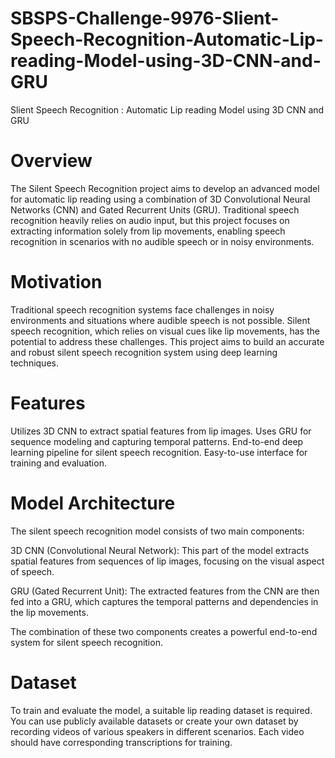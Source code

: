 # SBSPS-Challenge-9976-Slient-Speech-Recognition-Automatic-Lip-reading-Model-using-3D-CNN-and-GRU
Slient Speech Recognition : Automatic Lip reading Model using 3D CNN and GRU
# Overview
The Silent Speech Recognition project aims to develop an advanced model for automatic lip reading using a combination of 3D Convolutional Neural Networks (CNN) and Gated Recurrent Units (GRU). Traditional speech recognition heavily relies on audio input, but this project focuses on extracting information solely from lip movements, enabling speech recognition in scenarios with no audible speech or in noisy environments.

# Motivation
Traditional speech recognition systems face challenges in noisy environments and situations where audible speech is not possible. Silent speech recognition, which relies on visual cues like lip movements, has the potential to address these challenges. This project aims to build an accurate and robust silent speech recognition system using deep learning techniques.

# Features
Utilizes 3D CNN to extract spatial features from lip images.
Uses GRU for sequence modeling and capturing temporal patterns.
End-to-end deep learning pipeline for silent speech recognition.
Easy-to-use interface for training and evaluation.

# Model Architecture
The silent speech recognition model consists of two main components:

3D CNN (Convolutional Neural Network): This part of the model extracts spatial features from sequences of lip images, focusing on the visual aspect of speech.

GRU (Gated Recurrent Unit): The extracted features from the CNN are then fed into a GRU, which captures the temporal patterns and dependencies in the lip movements.

The combination of these two components creates a powerful end-to-end system for silent speech recognition.

# Dataset
To train and evaluate the model, a suitable lip reading dataset is required. You can use publicly available datasets or create your own dataset by recording videos of various speakers in different scenarios. Each video should have corresponding transcriptions for training.

